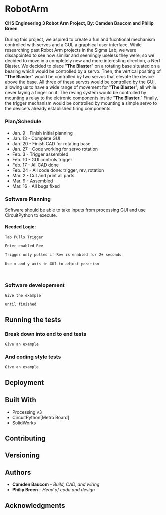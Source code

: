 # RobotArm
#### CHS Engineering 3 Robot Arm Project, By: Camden Baucom and Philip Breen

During this project, we aspired to create a fun and fucntional mechanism controlled with servos and a GUI, a graphical user interface. While researching past Robot Arm projects in the Sigma Lab, we were dissapointed to see how similar and seemingly useless they were, so we decided to move in a completely new and more interesting direction, a Nerf Blaster. We decided to place "**The Blaster**" on a rotating base situated on a bearing which would be controlled by a servo. Then, the vertical positing of "**The Blaster**" would be controlled by two servos that elevate the device above the base. All three of these servos would be controlled by the GUI, allowing us to have a wide range of movement for "**The Blaster**", all while never laying a finger on it. The reving system would be controlled by mounting a relay to the elctronic components inside "**The Blaster**." Finally, the trigger mechanism would be controlled by mounting a simple servo to the device's already established firing components.

### Plan/Schedule
* Jan. 9 - Finish initial planning
* Jan. 13 - Complete GUI
* Jan. 20 - Finish CAD for rotating base
* Jan. 27 - Code working for servo rotation
* Feb. 3 - Trigger assembled
* Feb. 10 - GUI controls trigger
* Feb. 17 - All CAD done
* Feb. 24 - All code done: trigger, rev, rotation
* Mar. 2 - Cut and print all parts
* Mar. 9 - Assembled
* Mar. 16 - All bugs fixed



### Software Planning

Software should be able to take inputs from processing GUI and use CircuitPython to execute.

#### Needed Logic:
```
Tab Pulls Trigger

Enter enabled Rev

Trigger only pulled if Rev is enabled for 2+ seconds

Use x and y axis in GUI to adjust position



```


### Software developement



```
Give the example
```



```
until finished
```



## Running the tests


### Break down into end to end tests



```
Give an example
```

### And coding style tests



```
Give an example
```

## Deployment



## Built With

* Processing v3
* CircuitPython[Metro Board]
* SolidWorks 
## Contributing



## Versioning



## Authors

* **Camden Baucom** - *Build, CAD, and wiring* 
* **Philip Breen** - *Head of code and design* 
## Acknowledgments


